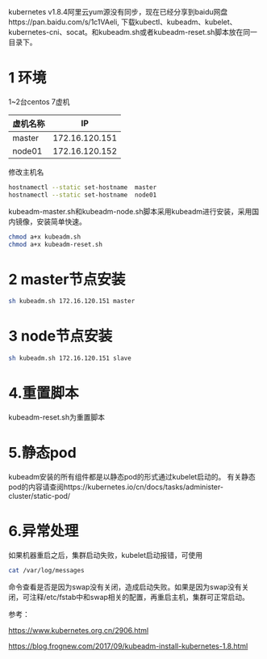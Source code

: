 kubernetes v1.8.4阿里云yum源没有同步，现在已经分享到baidu网盘https://pan.baidu.com/s/1c1VAeli,
下载kubectl、kubeadm、kubelet、kubernetes-cni、socat。和kubeadm.sh或者kubeadm-reset.sh脚本放在同一目录下。

# 1 环境

1~2台centos 7虚机

| 虚机名称        | IP            |
| ------------- |:-------------:|
| master        | 172.16.120.151|
| node01        | 172.16.120.152|


修改主机名
```bash
hostnamectl --static set-hostname  master
hostnamectl --static set-hostname  node01
```

kubeadm-master.sh和kubeadm-node.sh脚本采用kubeadm进行安装，采用国内镜像，安装简单快速。

```bash
chmod a+x kubeadm.sh
chmod a+x kubeadm-reset.sh
```


# 2 master节点安装
```bash
sh kubeadm.sh 172.16.120.151 master
```

# 3 node节点安装
```bash
sh kubeadm.sh 172.16.120.151 slave
```

# 4.重置脚本
kubeadm-reset.sh为重置脚本

# 5.静态pod
kubeadm安装的所有组件都是以静态pod的形式通过kubelet启动的。
有关静态pod的内容请查阅https://kubernetes.io/cn/docs/tasks/administer-cluster/static-pod/

# 6.异常处理
如果机器重启之后，集群启动失败，kubelet启动报错，可使用
```bash
cat /var/log/messages
```
命令查看是否是因为swap没有关闭，造成启动失败。如果是因为swap没有关闭，可注释/etc/fstab中和swap相关的配置，再重启主机，集群可正常启动。



参考：

https://www.kubernetes.org.cn/2906.html


https://blog.frognew.com/2017/09/kubeadm-install-kubernetes-1.8.html
